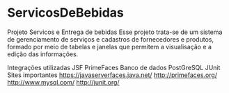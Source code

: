 # ServicosDeBebidas

Projeto Servicos e Entrega de bebidas
Esse projeto trata-se de um sistema de gerenciamento de serviços e cadastros de fornecedores e produtos, formado por meio de tabelas e janelas que permitem a visualisação e a edição das informações.

Integrações utilizadas
JSF
PrimeFaces
Banco de dados PostGreSQL
JUnit
Sites importantes
https://javaserverfaces.java.net/
http://primefaces.org/
http://www.mysql.com/
http://junit.org/
